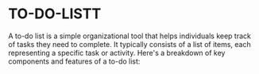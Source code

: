 # TO-DO-LISTT
A to-do list is a simple organizational tool that helps individuals keep track of tasks they need to complete. It typically consists of a list of items, each representing a specific task or activity. Here's a breakdown of key components and features of a to-do list:
